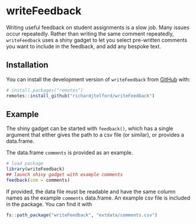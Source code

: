 
<!-- README.md is generated from README.Rmd. Please edit that file -->

# writeFeedback

<!-- badges: start -->
<!-- badges: end -->

Writing useful feedback on student assignments is a slow job. Many
issues occur repeatedly. Rather than writing the same comment
repeatedly, `writeFeedback` uses a shiny gadget to let you select
pre-written comments you want to include in the feedback, and add any
bespoke text.

## Installation

You can install the development version of `writeFeedback` from
[GitHub](https://github.com/) with:

``` r
# install.packages("remotes")
remotes::install_github("richardjtelford/writeFeedback")
```

## Example

The shiny gadget can be started with `feedback()`, which has a single
argument that either gives the path to a csv file (or similar), or
provides a data.frame.

The data.frame `comments` is provided as an example.

``` r
# load package
library(writeFeedback)
## launch shiny gadget with example comments
feedback(com = comments)
```

If provided, the data file must be readable and have the same column
names as the example `comments` data.frame. An example csv file is
included in the package. You can find it with

``` r
fs::path_package("writeFeedback", "extdata/comments.csv")
```
